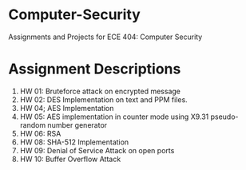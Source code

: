 # Computer-Security
Assignments and Projects for ECE 404: Computer Security

# Assignment Descriptions
1. HW 01: Bruteforce attack on encrypted message
2. HW 02: DES Implementation on text and PPM files.
3. HW 04; AES Implementation
4. HW 05: AES implementation in counter mode using X9.31 pseudo-random number generator
5. HW 06: RSA
6. HW 08: SHA-512 Implementation
7. HW 09: Denial of Service Attack on open ports
8. HW 10: Buffer Overflow Attack

